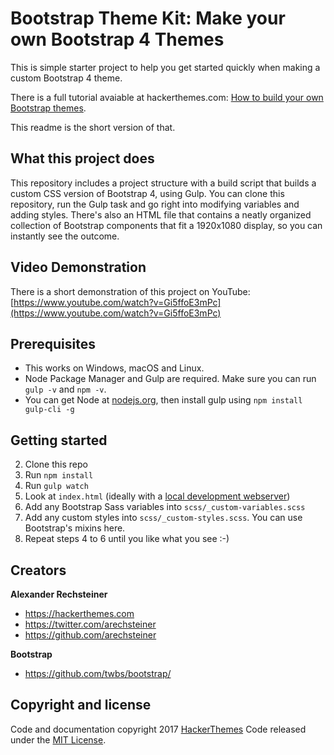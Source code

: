 # Bootstrap Theme Kit: Make your own Bootstrap 4 Themes

This is simple starter project to help you get started quickly when making a custom Bootstrap 4 theme.

There is a full tutorial avaiable at hackerthemes.com: [How to build your own Bootstrap themes](https://hackerthemes.com/kit).

This readme is the short version of that.

## What this project does

This repository includes a project structure with a build script that builds a custom CSS version of Bootstrap 4, using Gulp. You can
clone this repository, run the Gulp task and go right into modifying variables and adding styles. There's also an HTML file that contains
a neatly organized collection of Bootstrap components that fit a 1920x1080 display, so you can instantly see the outcome.


## Video Demonstration

There is a short demonstration of this project on YouTube: [https://www.youtube.com/watch?v=Gi5ffoE3mPc](https://www.youtube.com/watch?v=Gi5ffoE3mPc)

## Prerequisites

- This works on Windows, macOS and Linux.
- Node Package Manager and Gulp are required. Make sure you can run `gulp -v` and `npm -v`.
- You can get Node at [nodejs.org](https://nodejs.org), then install gulp using `npm install gulp-cli -g`

## Getting started

2. Clone this repo
3. Run `npm install`
4. Run `gulp watch`
4. Look at `index.html` (ideally with a [local development webserver](https://askubuntu.com/questions/377389/how-to-easily-start-a-webserver-in-any-folder))
5. Add any Bootstrap Sass variables into `scss/_custom-variables.scss`
6. Add any custom styles into `scss/_custom-styles.scss`. You can use Bootstrap's mixins here.
7. Repeat steps 4 to 6 until you like what you see :-)

## Creators

**Alexander Rechsteiner**

- <https://hackerthemes.com>
- <https://twitter.com/arechsteiner>
- <https://github.com/arechsteiner>

**Bootstrap**

- <https://github.com/twbs/bootstrap/>

## Copyright and license

Code and documentation copyright 2017 [HackerThemes](https://hackerthemes.com) Code released under the [MIT License](https://opensource.org/licenses/MIT).

